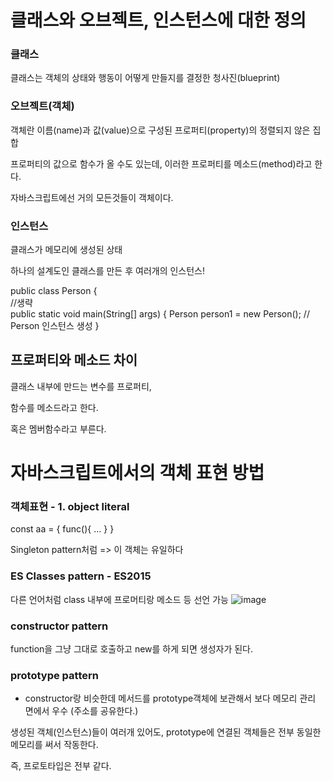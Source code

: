 # 클래스와 오브젝트, 인스턴스에 대한 정의

### 클래스

클래스는 객체의 상태와 행동이 어떻게 만들지를 결정한 청사진(blueprint)

### 오브젝트(객체) 

객체란 이름(name)과 값(value)으로 구성된 프로퍼티(property)의 정렬되지 않은 집합

프로퍼티의 값으로 함수가 올 수도 있는데, 이러한 프로퍼티를 메소드(method)라고 한다.

자바스크립트에선 거의 모든것들이 객체이다.

### 인스턴스

클래스가 메모리에 생성된 상태

하나의 설계도인 클래스를 만든 후 여러개의 인스턴스!


  public class Person {    
    //생략        
    public static void main(String[] args) {
		Person person1 = new Person(); // Person 인스턴스 생성
  }

## 프로퍼티와 메소드 차이

클래스 내부에 만드는 변수를 프로퍼티,

함수를 메소드라고 한다.

혹은 멤버함수라고 부른다.


# 자바스크립트에서의 객체 표현 방법 

### 객체표현 - 1. object literal
const aa = {
  func(){
  ...
  }
}

Singleton pattern처럼 => 이 객체는 유일하다

###  ES Classes pattern - ES2015

다른 언어처럼 class 내부에 프로머티랑 메소드 등 선언 가능
![image](https://user-images.githubusercontent.com/40421183/127208493-cecdebd6-e538-4118-8f15-1f39bc4cd406.png)

###  constructor pattern

function을 그냥 그대로 호출하고 new를 하게 되면 생성자가 된다.

### prototype pattern

* constructor랑 비슷한데 메서드를 prototype객체에 보관해서 보다 메모리 관리 면에서 우수 (주소를 공유한다.)

생성된 객체(인스턴스)들이 여러개 있어도, prototype에 연결된 객체들은 전부 동일한 메모리를 써서 작동한다.

즉, 프로토타입은 전부 같다.

